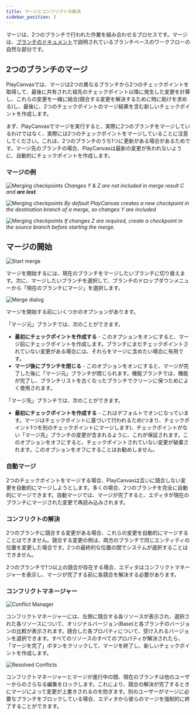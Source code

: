 ```yaml
---
title: マージとコンフリクトの解決
sidebar_position: 3
---
```


マージは、2つのブランチで行われた作業を組み合わせるプロセスです。マージは、[ブランチのドキュメント][1]で説明されているブランチベースのワークフローの自然な部分です。

## 2つのブランチのマージ

PlayCanvasでは、マージは2つの異なるブランチから2つのチェックポイントを取得して、最後に共有された祖先のチェックポイント以降に発生した変更を計算し、これらの変更を一緒に結合(競合する変更を解決するために時に助けを求める)し、最後に、2つのチェックポイントのマージ結果を含む新しいチェックポイントを作成します。

まず、PlayCanvasでマージを実行すると、実際に2つのブランチをマージしているわけではなく、実際には2つのチェックポイントをマージしていることに注意してください。これは、2つのブランチのうち1つに更新がある場合があるためです。マージ先のブランチの場合、PlayCanvasは最新の変更が失われないように、自動的にチェックポイントを作成します。

### マージの例

![Merging checkpoints](/img/user-manual/version-control/merging/merging-checkpoints-1.png)
*Changes Y & Z are not included in merge result C and **are lost**.*

![Merging checkpoints](/img/user-manual/version-control/merging/merging-checkpoints-2.png)
*By default PlayCanvas creates a new checkpoint in the destination branch of a merge, so changes Y are included*

![Merging checkpoints](/img/user-manual/version-control/merging/merging-checkpoints-3.png)
*If changes Z are required, create a checkpoint in the source branch before starting the merge.*

## マージの開始

![Start merge](/img/user-manual/version-control/merging/start-merge.png)

マージを開始するには、現在のブランチをマージしたいブランチに切り替えます。次に、マージしたいブランチを選択して、ブランチのドロップダウンメニューから「現在のブランチにマージ」を選択します。

![Merge dialog](/img/user-manual/version-control/merging/merge-dialog.png)

マージを開始する前にいくつかのオプションがあります。

「マージ元」ブランチでは、次のことができます。

- **最初にチェックポイントを作成する** - このオプションをオンにすると、マージ前にチェックポイントを作成します。ブランチにまだチェックポイントされていない変更がある場合には、それらをマージに含めたい場合に有用です。
- **マージ後にブランチを閉じる** - このオプションをオンにすると、マージが完了した後に「マージ元」ブランチが閉じられます。機能ブランチでは、機能が完了し、ブランチリストを古くなったブランチでクリーンに保つためによく使用されます。

「マージ先」ブランチでは、次のことができます。

- **最初にチェックポイントを作成する** - これはデフォルトでオンになっています。マージはチェックポイントに基づいて行われるため(つまり、チェックポイント1つを別のチェックポイントにマージします)、チェックポイントがない「マージ先」ブランチの変更が含まれるように、これが保証されます。このオプションをオフにすると、チェックポイントされていない変更が破棄されます。このオプションをオフにすることはお勧めしません。

### 自動マージ

2つのチェックポイントをマージする場合、PlayCanvasは互いに競合しない変更を自動的にマージしようとします。多くの場合、2つのブランチを完全に自動的にマージできます。自動マージでは、マージが完了すると、エディタが現在のブランチにマージされた変更で再読み込みされます。

### コンフリクトの解決

2つのブランチに競合する変更がある場合、これらの変更を自動的にマージすることはできません。競合する変更の例は、両方のブランチで同じエンティティの位置を変更した場合です。2つの最終的な位置の間でシステムが選択することはできません。

2つのブランチで1つ以上の競合が存在する場合、エディタはコンフリクトマネージャーを表示し、マージが完了する前に各競合を解決する必要があります。

### コンフリクトマネージャー

![Conflict Manager](/img/user-manual/version-control/merging/conflict-manager.jpg)

コンフリクトマネージャーには、左側に競合する各リソースが表示され、選択された各リソースについて、オリジナルバージョン(Base)と各ブランチのバージョンの比較が表示されます。競合した各プロパティについて、受け入れるバージョンを選択できます。すべてのリソースのすべてのプロパティが解決されたら、「マージを完了」ボタンをクリックして、マージを終了し、新しいチェックポイントを作成します。

![Resolved Conflicts](/img/user-manual/version-control/merging/conflicts-resolved.jpg)

コンフリクトマネージャーとマージが進行中の間、現在のブランチは他のユーザーからのさらなる編集をロックします。これにより、競合の解決が完了するときにマージによって変更が上書きされるのを防ぎます。別のユーザーがマージに必要なブランチをブロックしている場合、エディタから彼らのマージを強制的に終了することができます。

[1]: /user-manual/version-control/branches
